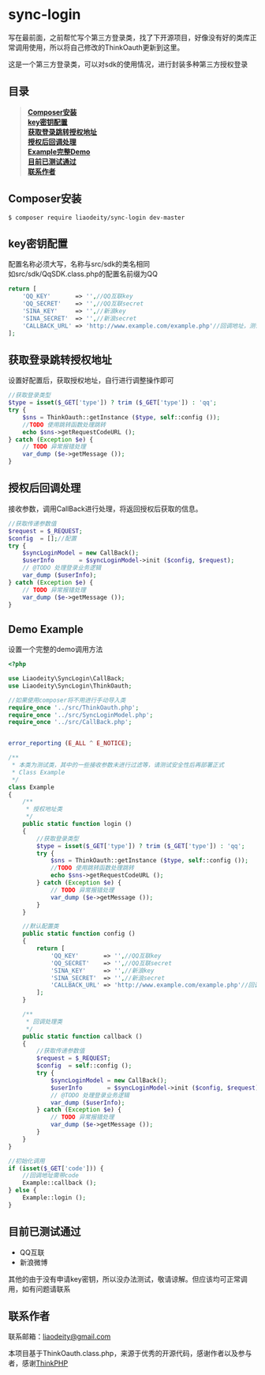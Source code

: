 # sync-login
写在最前面，之前帮忙写个第三方登录类，找了下开源项目，好像没有好的类库正常调用使用，所以将自己修改的ThinkOauth更新到这里。  


这是一个第三方登录类，可以对sdk的使用情况，进行封装多种第三方授权登录

## 目录 
> **[Composer安装](#composer安装)**  
> **[key密钥配置](#key密钥配置)**  
> **[获取登录跳转授权地址](#获取登录跳转授权地址)**  
> **[授权后回调处理](#授权后回调处理)**  
> **[Example完整Demo](#Example完整Demo)**  
> **[目前已测试通过](#目前已测试通过)**  
> **[联系作者](#联系作者)**

## Composer安装
``` base
$ composer require liaodeity/sync-login dev-master
```

## key密钥配置
配置名称必须大写，名称与src/sdk的类名相同  
如src/sdk/QqSDK.class.php的配置名前缀为QQ  

``` php
return [
    'QQ_KEY'       => '',//QQ互联key
    'QQ_SECRET'    => '',//QQ互联secret
    'SINA_KEY'     => '',//新浪key
    'SINA_SECRET'  => '',//新浪secret
    'CALLBACK_URL' => 'http://www.example.com/example.php'//回调地址，测试为当前地址
];
```

## 获取登录跳转授权地址
设置好配置后，获取授权地址，自行进行调整操作即可
``` php
//获取登录类型
$type = isset($_GET['type']) ? trim ($_GET['type']) : 'qq';
try {
    $sns = ThinkOauth::getInstance ($type, self::config ());
    //TODO 使用跳转函数处理跳转
    echo $sns->getRequestCodeURL ();
} catch (Exception $e) {
    // TODO 异常报错处理
    var_dump ($e->getMessage ());
}
```

## 授权后回调处理
接收参数，调用CallBack进行处理，将返回授权后获取的信息。  
``` php
//获取传递参数值
$request = $_REQUEST;
$config  = [];//配置
try {
    $syncLoginModel = new CallBack();
    $userInfo       = $syncLoginModel->init ($config, $request);
    // @TODO 处理登录业务逻辑
    var_dump ($userInfo);
} catch (Exception $e) {
    // TODO 异常报错处理
    var_dump ($e->getMessage ());
}
```

## Demo Example
设置一个完整的demo调用方法
``` php 
<?php

use Liaodeity\SyncLogin\CallBack;
use Liaodeity\SyncLogin\ThinkOauth;

//如果使用composer将不用进行手动导入类
require_once '../src/ThinkOauth.php';
require_once '../src/SyncLoginModel.php';
require_once '../src/CallBack.php';


error_reporting (E_ALL ^ E_NOTICE);

/**
 * 本类为测试类，其中的一些接收参数未进行过滤等，请测试安全性后再部署正式
 * Class Example
 */
class Example
{
    /**
     * 授权地址类
     */
    public static function login ()
    {
        //获取登录类型
        $type = isset($_GET['type']) ? trim ($_GET['type']) : 'qq';
        try {
            $sns = ThinkOauth::getInstance ($type, self::config ());
            //TODO 使用跳转函数处理跳转
            echo $sns->getRequestCodeURL ();
        } catch (Exception $e) {
            // TODO 异常报错处理
            var_dump ($e->getMessage ());
        }
    }

    //默认配置类
    public static function config ()
    {
        return [
            'QQ_KEY'       => '',//QQ互联key
            'QQ_SECRET'    => '',//QQ互联secret
            'SINA_KEY'     => '',//新浪key
            'SINA_SECRET'  => '',//新浪secret
            'CALLBACK_URL' => 'http://www.example.com/example.php'//回调地址，测试为当前地址
        ];
    }

    /**
     * 回调处理类
     */
    public static function callback ()
    {
        //获取传递参数值
        $request = $_REQUEST;
        $config  = self::config ();
        try {
            $syncLoginModel = new CallBack();
            $userInfo       = $syncLoginModel->init ($config, $request);
            // @TODO 处理登录业务逻辑
            var_dump ($userInfo);
        } catch (Exception $e) {
            // TODO 异常报错处理
            var_dump ($e->getMessage ());
        }
    }
}

//初始化调用
if (isset($_GET['code'])) {
    //回调地址需带code
    Example::callback ();
} else {
    Example::login ();
}

```

## 目前已测试通过
* QQ互联
* 新浪微博

其他的由于没有申请key密钥，所以没办法测试，敬请谅解。但应该均可正常调用，如有问题请联系

## 联系作者 
联系邮箱：[liaodeity@gmail.com](mailto:liaodeity@gmail.com)  


本项目基于ThinkOauth.class.php，来源于优秀的开源代码，感谢作者以及参与者，感谢[ThinkPHP](http://www.thinkphp.cn) 